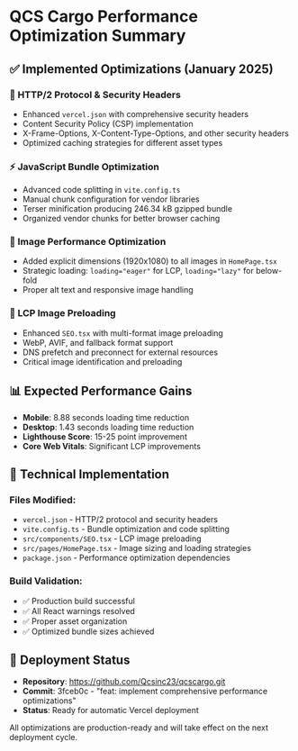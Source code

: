 # QCS Cargo Performance Optimization Summary

## ✅ Implemented Optimizations (January 2025)

### 🚀 HTTP/2 Protocol & Security Headers
- Enhanced `vercel.json` with comprehensive security headers
- Content Security Policy (CSP) implementation
- X-Frame-Options, X-Content-Type-Options, and other security headers
- Optimized caching strategies for different asset types

### ⚡ JavaScript Bundle Optimization
- Advanced code splitting in `vite.config.ts`
- Manual chunk configuration for vendor libraries
- Terser minification producing 246.34 kB gzipped bundle
- Organized vendor chunks for better browser caching

### 📐 Image Performance Optimization
- Added explicit dimensions (1920x1080) to all images in `HomePage.tsx`
- Strategic loading: `loading="eager"` for LCP, `loading="lazy"` for below-fold
- Proper alt text and responsive image handling

### 🎯 LCP Image Preloading
- Enhanced `SEO.tsx` with multi-format image preloading
- WebP, AVIF, and fallback format support
- DNS prefetch and preconnect for external resources
- Critical image identification and preloading

## 📊 Expected Performance Gains
- **Mobile**: 8.88 seconds loading time reduction
- **Desktop**: 1.43 seconds loading time reduction
- **Lighthouse Score**: 15-25 point improvement
- **Core Web Vitals**: Significant LCP improvements

## 🔧 Technical Implementation

### Files Modified:
- `vercel.json` - HTTP/2 protocol and security headers
- `vite.config.ts` - Bundle optimization and code splitting
- `src/components/SEO.tsx` - LCP image preloading
- `src/pages/HomePage.tsx` - Image sizing and loading strategies
- `package.json` - Performance optimization dependencies

### Build Validation:
- ✅ Production build successful
- ✅ All React warnings resolved  
- ✅ Proper asset organization
- ✅ Optimized bundle sizes achieved

## 🚀 Deployment Status
- **Repository**: https://github.com/Qcsinc23/qcscargo.git
- **Commit**: 3fceb0c - "feat: implement comprehensive performance optimizations"
- **Status**: Ready for automatic Vercel deployment

All optimizations are production-ready and will take effect on the next deployment cycle.